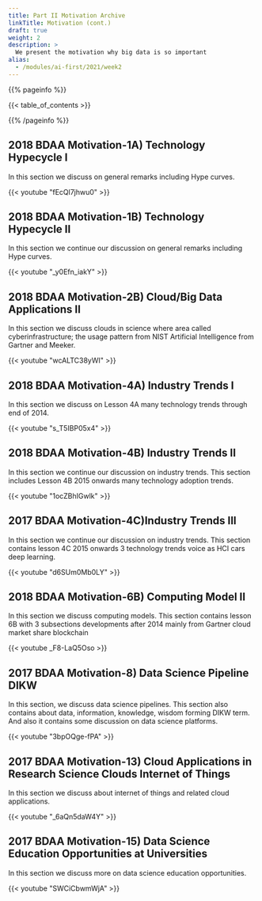 ```yaml
---
title: Part II Motivation Archive
linkTitle: Motivation (cont.)
draft: true
weight: 2
description: >
  We present the motivation why big data is so important
alias:
  - /modules/ai-first/2021/week2
---
```


{{% pageinfo %}}

{{< table_of_contents >}}

{{% /pageinfo %}}

## 2018 BDAA Motivation-1A) Technology Hypecycle I 

In this section we discuss on general remarks including Hype curves.
 
{{< youtube "fEcQl7jhwu0" >}}

## 2018 BDAA Motivation-1B) Technology Hypecycle II 

In this section we continue our discussion on general remarks including Hype curves.

{{< youtube "_y0Efn_iakY" >}}

## 2018 BDAA Motivation-2B) Cloud/Big Data Applications II 

In this section we discuss clouds in science where area called cyberinfrastructure; the usage
pattern from NIST Artificial Intelligence from Gartner and Meeker.

{{< youtube "wcALTC38yWI" >}}

## 2018 BDAA Motivation-4A) Industry Trends I 

In this section we discuss on Lesson 4A many technology trends through end of 2014.

{{< youtube "s_T5IBP05x4" >}}

## 2018 BDAA Motivation-4B) Industry Trends II 

In this section we continue our discussion on industry trends. 
This section includes Lesson 4B 2015 onwards many technology adoption trends.

{{< youtube "1ocZBhIGwlk" >}}

## 2017 BDAA Motivation-4C)Industry Trends III 

In this section we continue our discussion on industry trends. This section contains lesson 4C 2015
onwards 3 technology trends voice as HCI cars deep learning.

{{< youtube "d6SUm0Mb0LY" >}}

## 2018 BDAA Motivation-6B) Computing Model II 

In this section we discuss computing models. This section contains lesson 6B with 3 subsections 
developments after 2014 mainly from Gartner cloud market share blockchain

{{< youtube _F8-LaQ5Oso >}}


## 2017 BDAA Motivation-8) Data Science Pipeline DIKW 

In this section, we discuss data science pipelines. This section also contains about
data, information, knowledge, wisdom forming DIKW term. 
And also it contains some discussion on data science platforms.

{{< youtube "3bpOQge-fPA" >}}

## 2017 BDAA Motivation-13) Cloud Applications in Research Science Clouds Internet of Things

In this section we discuss about internet of things and related cloud applications. 

{{< youtube "_6aQn5daW4Y" >}}

## 2017 BDAA Motivation-15) Data Science Education Opportunities at Universities

In this section we discuss more on data science education opportunities.  

{{< youtube "SWCiCbwmWjA" >}}
